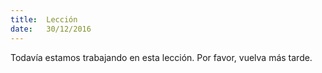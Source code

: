 ```yaml
---
title:  Lección
date:   30/12/2016
---
```


Todavía estamos trabajando en esta lección. Por favor, vuelva más tarde.